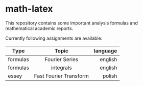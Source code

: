# math-latex
This repository contains some important analysis formulas and mathematical academic reports.

Currently following assignments are available:

|    Type     | Topic           | language  |
| ------------- |:-------------:| -----:|
| formulas      | Fourier Series | english |
| formulas     | integrals |   english |
| essey | Fast Fourier Transform      |   polish |
